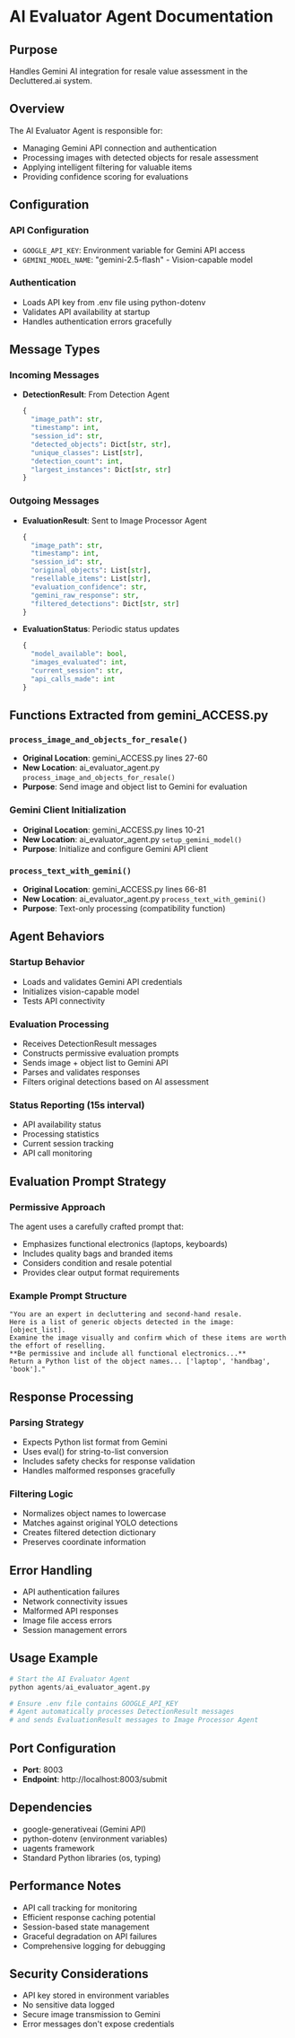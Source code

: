 # AI Evaluator Agent Documentation

## Purpose
Handles Gemini AI integration for resale value assessment in the Decluttered.ai system.

## Overview
The AI Evaluator Agent is responsible for:
- Managing Gemini API connection and authentication
- Processing images with detected objects for resale assessment
- Applying intelligent filtering for valuable items
- Providing confidence scoring for evaluations

## Configuration

### API Configuration
- `GOOGLE_API_KEY`: Environment variable for Gemini API access
- `GEMINI_MODEL_NAME`: "gemini-2.5-flash" - Vision-capable model

### Authentication
- Loads API key from .env file using python-dotenv
- Validates API availability at startup
- Handles authentication errors gracefully

## Message Types

### Incoming Messages
- **DetectionResult**: From Detection Agent
  ```python
  {
    "image_path": str,
    "timestamp": int,
    "session_id": str,
    "detected_objects": Dict[str, str],
    "unique_classes": List[str],
    "detection_count": int,
    "largest_instances": Dict[str, str]
  }
  ```

### Outgoing Messages
- **EvaluationResult**: Sent to Image Processor Agent
  ```python
  {
    "image_path": str,
    "timestamp": int,
    "session_id": str,
    "original_objects": List[str],
    "resellable_items": List[str],
    "evaluation_confidence": str,
    "gemini_raw_response": str,
    "filtered_detections": Dict[str, str]
  }
  ```

- **EvaluationStatus**: Periodic status updates
  ```python
  {
    "model_available": bool,
    "images_evaluated": int,
    "current_session": str,
    "api_calls_made": int
  }
  ```

## Functions Extracted from gemini_ACCESS.py

### `process_image_and_objects_for_resale()`
- **Original Location**: gemini_ACCESS.py lines 27-60
- **New Location**: ai_evaluator_agent.py `process_image_and_objects_for_resale()`
- **Purpose**: Send image and object list to Gemini for evaluation

### Gemini Client Initialization
- **Original Location**: gemini_ACCESS.py lines 10-21
- **New Location**: ai_evaluator_agent.py `setup_gemini_model()`
- **Purpose**: Initialize and configure Gemini API client

### `process_text_with_gemini()`
- **Original Location**: gemini_ACCESS.py lines 66-81
- **New Location**: ai_evaluator_agent.py `process_text_with_gemini()`
- **Purpose**: Text-only processing (compatibility function)

## Agent Behaviors

### Startup Behavior
- Loads and validates Gemini API credentials
- Initializes vision-capable model
- Tests API connectivity

### Evaluation Processing
- Receives DetectionResult messages
- Constructs permissive evaluation prompts
- Sends image + object list to Gemini API
- Parses and validates responses
- Filters original detections based on AI assessment

### Status Reporting (15s interval)
- API availability status
- Processing statistics
- Current session tracking
- API call monitoring

## Evaluation Prompt Strategy

### Permissive Approach
The agent uses a carefully crafted prompt that:
- Emphasizes functional electronics (laptops, keyboards)
- Includes quality bags and branded items
- Considers condition and resale potential
- Provides clear output format requirements

### Example Prompt Structure
```
"You are an expert in decluttering and second-hand resale.
Here is a list of generic objects detected in the image: [object_list].
Examine the image visually and confirm which of these items are worth the effort of reselling.
**Be permissive and include all functional electronics...**
Return a Python list of the object names... ['laptop', 'handbag', 'book']."
```

## Response Processing

### Parsing Strategy
- Expects Python list format from Gemini
- Uses eval() for string-to-list conversion
- Includes safety checks for response validation
- Handles malformed responses gracefully

### Filtering Logic
- Normalizes object names to lowercase
- Matches against original YOLO detections
- Creates filtered detection dictionary
- Preserves coordinate information

## Error Handling
- API authentication failures
- Network connectivity issues
- Malformed API responses
- Image file access errors
- Session management errors

## Usage Example

```python
# Start the AI Evaluator Agent
python agents/ai_evaluator_agent.py

# Ensure .env file contains GOOGLE_API_KEY
# Agent automatically processes DetectionResult messages
# and sends EvaluationResult messages to Image Processor Agent
```

## Port Configuration
- **Port**: 8003
- **Endpoint**: http://localhost:8003/submit

## Dependencies
- google-generativeai (Gemini API)
- python-dotenv (environment variables)
- uagents framework
- Standard Python libraries (os, typing)

## Performance Notes
- API call tracking for monitoring
- Efficient response caching potential
- Session-based state management
- Graceful degradation on API failures
- Comprehensive logging for debugging

## Security Considerations
- API key stored in environment variables
- No sensitive data logged
- Secure image transmission to Gemini
- Error messages don't expose credentials